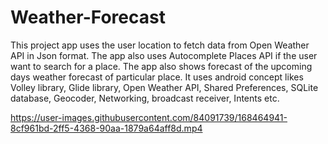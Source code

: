# Weather-Forecast
This project app uses the user location to fetch data from Open Weather API in Json format.
The app also uses Autocomplete Places API if the user want to search for a place.
The app also shows forecast of the upcoming days weather forecast of particular place.
It uses android concept likes Volley library, Glide library, Open Weather API, Shared Preferences, SQLite database, Geocoder, Networking, broadcast receiver, Intents etc.

https://user-images.githubusercontent.com/84091739/168464941-8cf961bd-2ff5-4368-90aa-1879a64aff8d.mp4


